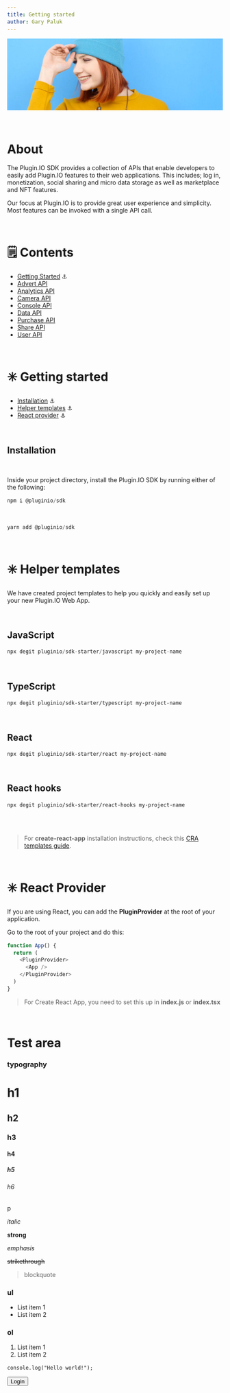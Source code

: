 ```yaml
---
title: Getting started
author: Gary Paluk
---
```


![A Plugin.IO branded banner that shows a young woman in front of a vivid blue background.](https://raw.githubusercontent.com/pluginio/static-content/main/lang/en/docs/v1/images/header_banner.jpg)


<br />

# About

The Plugin.IO SDK provides a collection of APIs that enable developers to easily add Plugin.IO features to their web applications. This includes; log in, monetization, social sharing and micro data storage as well as marketplace and NFT features.

Our focus at Plugin.IO is to provide great user experience and simplicity. Most features can be invoked with a single API call.

<br/>

# 🗒 Contents

* [Getting Started](#getting-started) ⚓ 
* [Advert API](./advert.md)
* [Analytics API](./analytics.md)
* [Camera API](./camera.md)
* [Console API](./console.md)
* [Data API](./data.md)
* [Purchase API](./purchase.md)
* [Share API](./share.md)
* [User API](./user.md)

<br />

<a name="getting-started"></a>
# ✳️ Getting started

* [Installation](#installation) ⚓
* [Helper templates](#helper-templates) ⚓
* [React provider](#react-provider) ⚓

<br />

<a name="installation"></a>
## Installation

<br />

Inside your project directory, install the Plugin.IO SDK by running either of the following:

```typescript
npm i @pluginio/sdk
```

<br />

```typescript
yarn add @pluginio/sdk
```

<br />

<a name="helper-templates"></a>
# ✳️ Helper templates

We have created project templates to help you quickly and easily set up your new Plugin.IO Web App.

<br />

## JavaScript
```javascript
npx degit pluginio/sdk-starter/javascript my-project-name
```

<br />

## TypeScript
```
npx degit pluginio/sdk-starter/typescript my-project-name
```

<br />

## React
```
npx degit pluginio/sdk-starter/react my-project-name
```

<br />

## React hooks
```
npx degit pluginio/sdk-starter/react-hooks my-project-name
```

<br />
<br />

> For **create-react-app** installation instructions, check this [CRA templates guide](guides/integrations/with-cra).

<br />

<a name="react-provider"></a>
# ✳️ React Provider

If you are using React, you can add the **PluginProvider** at the root of your application.

Go to the root of your project and do this:

```typescript
function App() {
  return (
    <PluginProvider>
      <App />
    </PluginProvider>
  )
}
```

> For Create React App, you need to set this up in **index.js** or **index.tsx**

<br />

# Test area

### typography
# h1
## h2
### h3
#### h4
##### h5
###### h6
p

*italic*

**strong**

_emphasis_

~~strikethrough~~

> blockquote

<!-- ### image
![alt](https://mdx-logo.now.sh) -->

### ul
- List item 1
- List item 2

### ol
1. List item 1
2. List item 2

```
console.log("Hello world!");
```

<Button
    mt={4}
    colorScheme="red">
    Login
</Button>